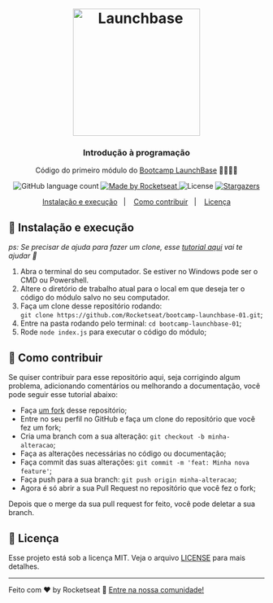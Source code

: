 <h1 align="center">
    <img alt="Launchbase" src="https://rocketseat-cdn.s3-sa-east-1.amazonaws.com/bootcamp-launchbase.png" width="250px" />
</h1>

<h3 align="center">
  Introdução à programação
</h3>

<p align="center">Código do primeiro módulo do <a href="https://rocketseat.com.br/launchbase">Bootcamp LaunchBase</a> 🚀👨🏻‍🚀</p>

<p align="center">
  <img alt="GitHub language count" src="https://img.shields.io/github/languages/count/rocketseat/bootcamp-launchbase-01?color=%23F7DF1E">

  <a href="https://rocketseat.com.br">
    <img alt="Made by Rocketseat" src="https://img.shields.io/badge/made%20by-Rocketseat-%23F7DF1E">
  </a>

  <img alt="License" src="https://img.shields.io/badge/license-MIT-%23F7DF1E">

  <a href="https://github.com/Rocketseat/bootcamp-launchbase-01/stargazers">
    <img alt="Stargazers" src="https://img.shields.io/github/stars/rocketseat/bootcamp-launchbase-01?style=social">
  </a>
</p>

<p align="center">
  <a href="#-instalacao-e-execução">Instalação e execução</a>&nbsp;&nbsp;&nbsp;|&nbsp;&nbsp;&nbsp;
  <a href="#-como-contribuir">Como contribuir</a>&nbsp;&nbsp;&nbsp;|&nbsp;&nbsp;&nbsp;
  <a href="#memo-licença">Licença</a>
</p>

## 🚀 Instalação e execução

_ps: Se precisar de ajuda para fazer um clone, esse [tutorial aqui](https://help.github.com/pt/github/creating-cloning-and-archiving-repositories/cloning-a-repository) vai te ajudar 💖_

1. Abra o terminal do seu computador. Se estiver no Windows pode ser o CMD ou Powershell.
2. Altere o diretório de trabalho atual para o local em que deseja ter o código do módulo salvo no seu computador.
3. Faça um clone desse repositório rodando: <br> `git clone https://github.com/Rocketseat/bootcamp-launchbase-01.git`;
2. Entre na pasta rodando pelo terminal: `cd bootcamp-launchbase-01`;
6. Rode `node index.js` para executar o código do módulo;

## 🤔 Como contribuir

Se quiser contribuir para esse repositório aqui, seja corrigindo algum problema, adicionando comentários ou melhorando a documentação, você pode seguir esse tutorial abaixo:

- Faça [um fork](https://help.github.com/pt/github/getting-started-with-github/fork-a-repo) desse repositório;
- Entre no seu perfil no GitHub e faça um clone do repositório que você fez um fork;
- Cria uma branch com a sua alteração: `git checkout -b minha-alteracao`;
- Faça as alterações necessárias no código ou documentação;
- Faça commit das suas alterações: `git commit -m 'feat: Minha nova feature'`;
- Faça push para a sua branch: `git push origin minha-alteracao`;
- Agora é só abrir a sua Pull Request no repositório que você fez o fork;

Depois que o merge da sua pull request for feito, você pode deletar a sua branch.

## :memo: Licença

Esse projeto está sob a licença MIT. Veja o arquivo [LICENSE](LICENSE.md) para mais detalhes.

---

Feito com ♥ by Rocketseat :wave: [Entre na nossa comunidade!](https://discordapp.com/invite/gCRAFhc)
